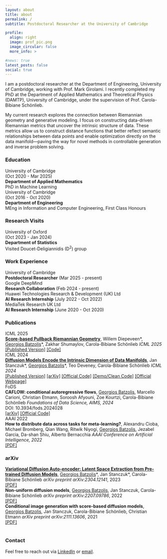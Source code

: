 ```yaml
---
layout: about
title: about
permalink: /
subtitle: Postdoctoral Researcher at the University of Cambridge

profile:
  align: right
  image: prof_pic.png
  image_circular: false
  more_info: >

#news: true
latest_posts: false
social: true
---
```


I am a postdoctoral researcher at the Department of Engineering, University of Cambridge, working with Prof. Mark Girolami. I recently completed my PhD at the Department of Applied Mathematics and Theoretical Physics (DAMTP), University of Cambridge, under the supervision of Prof. Carola-Bibiane Schönlieb.

My current research explores the connection between Riemannian geometry and generative modeling. I focus on constructing data-driven Riemannian metrics that uncover the intrinsic structure of data. These metrics allow us to construct distance functions that better reflect semantic relationships between data points and enable optimization directly on the data manifold—paving the way for novel methods in controllable generation and inverse problem solving.


### Education
<div class="education-section">
  <div class="education-entry">
    <div class="education-label">
      University of Cambridge
      <div class="education-date">(Oct 2020 - Mar 2025)</div>
    </div>
    <div class="education-content">
      <b>Department of Applied Mathematics</b><br>
      PhD in Machine Learning
    </div>
  </div>
  <div class="education-entry">
    <div class="education-label">
      University of Cambridge
      <div class="education-date">(Oct 2016 - Oct 2020)</div>
    </div>
    <div class="education-content">
      <b>Department of Engineering</b><br>
      MEng in Information and Computer Engineering, First Class Honours
    </div>
  </div>
</div>

### Research Visits
<div class="research-visit-section">
  <div class="research-visit-entry">
    <div class="research-visit-label">
      University of Oxford
      <div class="research-visit-date">(Oct 2023 - Jan 2024)</div>
    </div>
    <div class="research-visit-content">
      <b>Department of Statistics</b><br>
      Visited Doucet-Deligiannidis (D<sup>2</sup>) group
    </div>
  </div>
</div>

### Work Experience
<div class="work-section">
  <div class="work-entry">
    <div class="work-label">University of Cambridge</div>
    <div class="work-content">
      <b>Postdoctoral Researcher</b> (Mar 2025 - present)
    </div>
  </div>
  <div class="work-entry">
    <div class="work-label">Google DeepMind</div>
    <div class="work-content">
      <b>Research Collaboration</b> (Feb 2024 - present)
    </div>
  </div>
  <div class="work-entry">
    <div class="work-label">Huawei Technologies Research & Development (UK) Ltd</div>
    <div class="work-content">
      <b>AI Research Internship</b> (July 2022 - Oct 2022)
    </div>
  </div>
  <div class="work-entry">
    <div class="work-label">MediaTek Research UK Ltd</div>
    <div class="work-content">
      <b>AI Research Internship</b> (June 2020 - Oct 2020)
    </div>
  </div>
</div>

### Publications

<div class="publication-section">
  <div class="publication-entry">
    <div class="publication-label">ICML 2025</div>
    <div class="publication-content">
      <b><a href="/projects/riemanniangeometry">Score-based Pullback Riemannian Geometry</a></b>, Willem Diepeveen*, <u>Georgios Batzolis</u>*, Zakhar Shumaylov, Carola-Bibiane Schönlieb  
      <i>ICML 2025</i>
      <br>
      <a href="https://openreview.net/pdf?id=AJN5btaqNk">[Published Version]</a> 
      <a href="https://github.com/GBATZOLIS/Score-Based-Pullback-Riemannian-Geometry">[Code]</a>
    </div>
  </div>

  <div class="publication-entry">
    <div class="publication-label">ICML 2024</div>
    <div class="publication-content">
      <b><a href="/projects/id_diff">Diffusion Models Encode the Intrinsic Dimension of Data Manifolds</a></b>, Jan Stanczuk*, <u>Georgios Batzolis</u>*, Teo Deveney, Carola-Bibiane Schönlieb  
      <i>ICML 2024</i>
      <br>
      <a href="https://openreview.net/pdf?id=a0XiA6v256">[Published Version]</a> 
      <a href="https://arxiv.org/abs/2212.12611">[arXiv]</a> 
      <a href="https://github.com/GBATZOLIS/ID-diff">[Official Code]</a> 
      <a href="https://github.com/GBATZOLIS/ID-diff-clean">[Demo/Clean Code]</a> 
      <a href="https://gbatzolis.github.io/ID-diff/">[Official Webpage]</a>
    </div>
  </div>

  <div class="publication-entry">
    <div class="publication-label">FoDS</div>
    <div class="publication-content">
      <b>CAFLOW: conditional autoregressive flows</b>, <u>Georgios Batzolis</u>, Marcello Carioni, Christian Etmann, Soroosh Afyouni, Zoe Kourtzi, Carola-Bibiane Schönlieb  
      <i>Foundations of Data Science, AIMS, 2024</i><br>
      DOI: 10.3934/fods.2024028  
      <br>
      <a href="https://arxiv.org/abs/2106.02531">[arXiv]</a> 
      <a href="https://github.com/GBATZOLIS/CAFLOW">[Official Code]</a>
    </div>
  </div>

  <div class="publication-entry">
    <div class="publication-label">AAAI 2022</div>
    <div class="publication-content">
      <b>How to distribute data across tasks for meta-learning?</b>, Alexandru Cioba, Michael Bromberg, Qian Wang, Ritwik Niyogi, <u>Georgios Batzolis</u>, Jezabel Garcia, Da-shan Shiu, Alberto Bernacchia  
      <i>AAAI Conference on Artificial Intelligence, 2022</i>
      <br>
      <a href="https://arxiv.org/abs/2103.08463">[PDF]</a>
    </div>
  </div>
</div>

### arXiv

<div class="publication-section">
  <div class="publication-entry">
    <div class="publication-label placeholder"></div>
    <div class="publication-content">
      <b><a href="/projects/scorevae">Variational Diffusion Auto-encoder: Latent Space Extraction from Pre-trained Diffusion Models</a></b>, <u>Georgios Batzolis</u>*, Jan Stanczuk*, Carola-Bibiane Schönlieb  
      <i>arXiv preprint arXiv:2304.12141</i>, 2023
      <br>
      <a href="https://arxiv.org/abs/2304.12141">[PDF]</a>
    </div>
  </div>

  <div class="publication-entry">
    <div class="publication-label placeholder"></div>
    <div class="publication-content">
      <b>Non-uniform diffusion models</b>, <u>Georgios Batzolis</u>, Jan Stanczuk, Carola-Bibiane Schönlieb  
      <i>arXiv preprint arXiv:2207.09786</i>, 2022
      <br>
      <a href="https://arxiv.org/abs/2207.09786">[PDF]</a>
    </div>
  </div>

  <div class="publication-entry">
    <div class="publication-label placeholder"></div>
    <div class="publication-content">
      <b>Conditional image generation with score-based diffusion models</b>, <u>Georgios Batzolis</u>, Jan Stanczuk, Carola-Bibiane Schönlieb, Christian Etmann  
      <i>arXiv preprint arXiv:2111.13606</i>, 2021
      <br>
      <a href="https://arxiv.org/abs/2111.13606">[PDF]</a>
    </div>
  </div>
</div>

<br>

### Contact
Feel free to reach out via [LinkedIn](https://www.linkedin.com/in/georgios-batzolis-92577b128/) or [email](mailto:gb511@cam.ac.uk).
